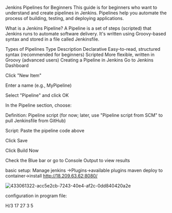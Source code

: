 Jenkins Pipelines for Beginners
This guide is for beginners who want to understand and create pipelines in Jenkins. Pipelines help you automate the process of building, testing, and deploying applications.

What is a Jenkins Pipeline?
A Pipeline is a set of steps (scripted) that Jenkins runs to automate software delivery. It's written using Groovy-based syntax and stored in a file called Jenkinsfile.

Types of Pipelines
Type	Description
Declarative	Easy-to-read, structured syntax (recommended for beginners)
Scripted	More flexible, written in Groovy (advanced users)
Creating a Pipeline in Jenkins
Go to Jenkins Dashboard

Click "New Item"

Enter a name (e.g., MyPipeline)

Select "Pipeline" and click OK

In the Pipeline section, choose:

Definition: Pipeline script (for now; later, use "Pipeline script from SCM" to pull Jenkinsfile from GitHub)

Script: Paste the pipeline code above

Click Save

Click Build Now

Check the Blue bar or go to Console Output to view results

basic setup:
Manage jenkins ->Plugins->available plugins
maven
deploy to container->install
http://18.209.63.62:8080/

![433061322-acc5e2cb-7243-40e4-af2c-0dd840420a2e](https://github.com/user-attachments/assets/e6c79e05-bad1-485f-890c-b92ef5f0ed56)


configuration in program file:



H/3 17 27 3 5




